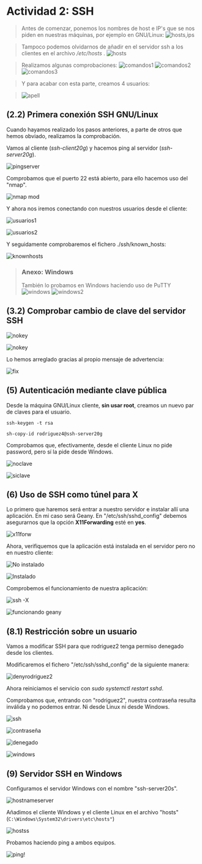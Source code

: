 # Actividad 2: SSH

>Antes de comenzar, ponemos los nombres de host e IP's que se nos piden en nuestras máquinas, por ejemplo en GNU/Linux:
>![hosts,ips](img/1hostnameeip.png)

>Tampoco podemos olvidarnos de añadir en el servidor ssh a los clientes en el archivo */etc/hosts* .
>![hosts](img/2clientesanadiralhosts.png)

>Realizamos algunas comprobaciones:
>![comandos1](img/4comandoparte1.png)
>![comandos2](img/4comandosparte2.png)
>![comandos3](img/4comandosparte3.png)

>Y para acabar con esta parte, creamos 4 usuarios:

>![apell](img/3usuariosenserver.png)

## (2.2) Primera conexión SSH GNU/Linux
Cuando hayamos realizado los pasos anteriores, a parte de otros que hemos obviado, realizamos la comprobación.

Vamos al cliente (*ssh-client20g*) y hacemos ping al servidor (*ssh-server20g*).

![pingserver](img/6pingaserver.png)

Comprobamos que el puerto 22 está abierto, para ello hacemos uso del "nmap".

![nmap mod](img/7comprobacionnmap.png)

Y ahora nos iremos conectando con nuestros usuarios desde el cliente:

![usuarios1](img/8sshrodriguez12.png)

![usuarios2](img/8sshrodriguez34.png)

Y seguidamente comprobaremos el fichero ./ssh/known_hosts:

![knownhosts](img/9hostconocidos.png)
>### Anexo: Windows
>También lo probamos en Windows haciendo uso de PuTTY
> ![windows](img/10putty.png)
> ![windows2](img/11putyfuncionando.png)

## (3.2) Comprobar cambio de clave del servidor SSH
![nokey](img/12nokey.png)

![nokey](img/12nokey2.png)

Lo hemos arreglado gracias al propio mensaje de advertencia:

![fix](img/13arr.png)
## (5) Autenticación mediante clave pública
Desde la máquina GNU/Linux cliente, **sin usar root**, creamos un nuevo par de claves para el usuario.
```
ssh-keygen -t rsa

sh-copy-id rodriguez4@ssh-server20g
```

Comprobamos que, efectivamente, desde el cliente Linux no pide password, pero sí la pide desde Windows.

![noclave](img/14nopideclavedesdelinux.png)

![siclave](img/14sipidewin.png)

## (6) Uso de SSH como túnel para X
Lo primero que haremos será entrar a nuestro servidor e instalar allí una aplicación. En mi caso será Geany.
En "/etc/ssh/sshd_config" debemos asegurarnos que la opción **X11Forwarding** esté en **yes**.

![x11forw](img/15tunel.png)

Ahora, verifiquemos que la aplicación está instalada en el servidor pero no en nuestro cliente:

![No instalado](img/15noinst.png)

![Instalado](img/15inst.png)

Comprobemos el  funcionamiento de nuestra aplicación:

![ssh -X](img/16remota.png)

![funcionando geany](img/16geany.png)
## (8.1) Restricción sobre un usuario
Vamos a modificar SSH para que rodriguez2 tenga permiso denegado desde los clientes.

Modificaremos el fichero "/etc/ssh/sshd_config" de la siguiente manera:

![denyrodriguez2](img/17denyrod2.png)

Ahora reiniciamos el servicio con *sudo systemctl restart sshd*.

Comprobamos que, entrando con "rodriguez2", nuestra contraseña resulta inválida y no podemos entrar. Ni desde Linux ni desde Windows.

![ssh](img/18deny.png)

![contraseña](img/19pass.png)

![denegado](img/19pass1_5.png)

![windows](img/19pass2.png)


## (9) Servidor SSH en Windows

Configuramos el servidor Windows con el nombre "ssh-server20s".

![hostnameserver](img/20hostname.png)

Añadimos el cliente Windows y el cliente Linux en el archivo "hosts" (```C:\Windows\System32\drivers\etc\hosts"```)

![hostss](img/20hosts.png)

Probamos haciendo ping a ambos equipos.

![ping!](img/21ping.png)
